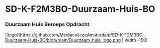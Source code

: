 # SD-K-F2M3BO-Duurzaam-Huis-BO
### Duurzaam Huis Beroeps Opdracht  
  
![logo](https://github.com/MediacollegeAmsterdam/SD-K-F2M3BO-Duurzaam-Huis-BO/blob/main/Duurzaam_huis_logo.png | width=150)
